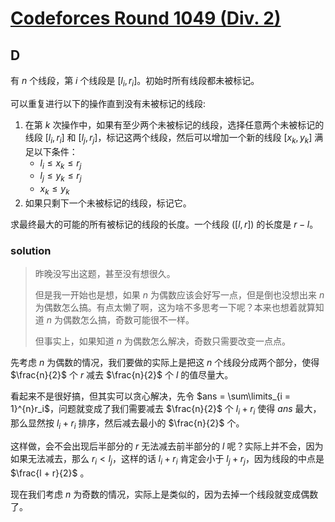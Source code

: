 # [Codeforces Round 1049 (Div. 2)](https://codeforces.com/contest/2140)

## D

有 $n$ 个线段，第 $i$ 个线段是 $[l_i, r_i]$。初始时所有线段都未被标记。

可以重复进行以下的操作直到没有未被标记的线段:

1. 在第 $k$ 次操作中，如果有至少两个未被标记的线段，选择任意两个未被标记的线段 $[l_i,r_i]$ 和 $[l_j,r_j]$，标记这两个线段，然后可以增加一个新的线段 $[x_k, y_k]$ 满足以下条件：
   - $l_i \le x_k \le r_j$
   - $l_j \le y_k \le r_j$
   - $x_k \le y_k$
2. 如果只剩下一个未被标记的线段，标记它。

求最终最大的可能的所有被标记的线段的长度。一个线段 $([l, r])$ 的长度是 $r-l$。

### solution

> 昨晚没写出这题，甚至没有想很久。
>
> 但是我一开始也是想，如果 $n$ 为偶数应该会好写一点，但是倒也没想出来 $n$ 为偶数怎么搞。有点太懒了啊，这为啥不多思考一下呢？本来也想着就算知道 $n$ 为偶数怎么搞，奇数可能很不一样。
>
> 但事实上，如果知道 $n$ 为偶数怎么解决，奇数只需要改变一点点。

先考虑 $n$ 为偶数的情况，我们要做的实际上是把这 $n$ 个线段分成两个部分，使得 $\frac{n}{2}$ 个 $r$ 减去 $\frac{n}{2}$ 个 $l$ 的值尽量大。

看起来不是很好搞，但其实可以贪心解决，先令 $ans = \sum\limits_{i = 1}^{n}r_i$，问题就变成了我们需要减去 $\frac{n}{2}$ 个 $l_i + r_i$ 使得 $ans$ 最大，那么显然按 $l_i + r_i$ 排序，然后减去最小的 $\frac{n}{2}$ 个。

这样做，会不会出现后半部分的 $r$ 无法减去前半部分的 $l$ 呢？实际上并不会，因为如果无法减去，那么 $r_i < l_j$，这样的话 $l_i + r_i$ 肯定会小于 $l_j + r_j$，因为线段的中点是 $\frac{l + r}{2}$ 。

现在我们考虑 $n$ 为奇数的情况，实际上是类似的，因为去掉一个线段就变成偶数了。

